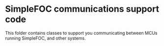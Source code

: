 
# SimpleFOC communications support code

This folder contains classes to support you communicating between MCUs running SimpleFOC, and other systems.

